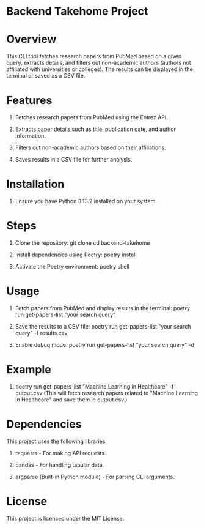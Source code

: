 # Backend Takehome Project

# Overview 

This CLI tool fetches research papers from PubMed based on a given query, extracts details, and filters out non-academic authors (authors not affiliated with universities or colleges). The results can be displayed in the terminal or saved as a CSV file. 

# Features

1. Fetches research papers from PubMed using the Entrez API.

2. Extracts paper details such as title, publication date, and author information.

3. Filters out non-academic authors based on their affiliations.

4. Saves results in a CSV file for further analysis.

# Installation

1. Ensure you have Python 3.13.2 installed on your system.

# Steps

1. Clone the repository:
   git clone <repository-url>
   cd backend-takehome

2. Install dependencies using Poetry:
   poetry install

3. Activate the Poetry environment:
   poetry shell

# Usage

1. Fetch papers from PubMed and display results in the terminal:
   poetry run get-papers-list "your search query"

2. Save the results to a CSV file:
   poetry run get-papers-list "your search query" -f results.csv

3. Enable debug mode:
   poetry run get-papers-list "your search query" -d

# Example

1. poetry run get-papers-list "Machine Learning in Healthcare" -f output.csv
   (This will fetch research papers related to "Machine Learning in Healthcare" and save them in output.csv.)

# Dependencies

This project uses the following libraries:

1. requests - For making API requests.

2. pandas - For handling tabular data.

3. argparse (Built-in Python module) - For parsing CLI arguments.

# License

This project is licensed under the MIT License.
